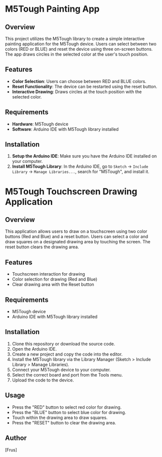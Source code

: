# M5Tough Painting App

## Overview
This project utilizes the M5Tough library to create a simple interactive painting application for the M5Tough device. 
Users can select between two colors (RED or BLUE) and reset the device using three on-screen buttons. 
The app draws circles in the selected color at the user's touch position.

## Features
- **Color Selection**: Users can choose between RED and BLUE colors.
- **Reset Functionality**: The device can be restarted using the reset button.
- **Interactive Drawing**: Draws circles at the touch position with the selected color.

## Requirements
- **Hardware**: M5Tough device
- **Software**: Arduino IDE with M5Tough library installed

## Installation
1. **Setup the Arduino IDE**: Make sure you have the Arduino IDE installed on your computer.
2. **Install M5Tough Library**: In the Arduino IDE, go to `Sketch` -> `Include Library` -> `Manage Libraries...`, search for "M5Tough", and install it.
# M5Tough Touchscreen Drawing Application

## Overview
This application allows users to draw on a touchscreen using two color buttons (Red and Blue) and a reset button. Users can select a color and draw squares on a designated drawing area by touching the screen. The reset button clears the drawing area.

## Features
- Touchscreen interaction for drawing
- Color selection for drawing (Red and Blue)
- Clear drawing area with the Reset button

## Requirements
- M5Tough device
- Arduino IDE with M5Tough library installed

## Installation
1. Clone this repository or download the source code.
2. Open the Arduino IDE.
3. Create a new project and copy the code into the editor.
4. Install the M5Tough library via the Library Manager (Sketch > Include Library > Manage Libraries).
5. Connect your M5Tough device to your computer.
6. Select the correct board and port from the Tools menu.
7. Upload the code to the device.

## Usage
- Press the "RED" button to select red color for drawing.
- Press the "BLUE" button to select blue color for drawing.
- Touch within the drawing area to draw squares.
- Press the "RESET" button to clear the drawing area.

## Author
[Frus]
